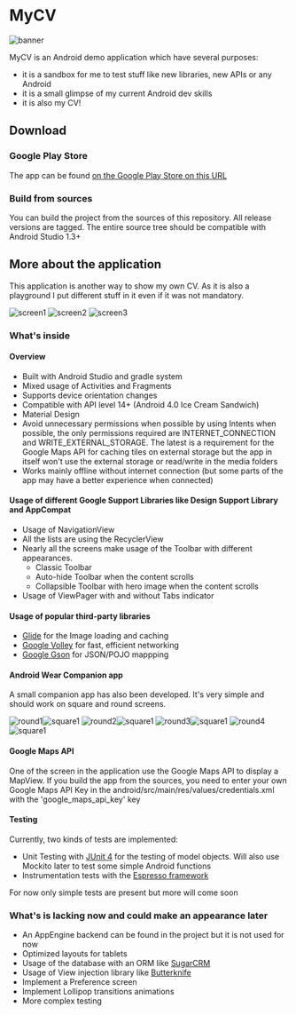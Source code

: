 MyCV
====

![banner](static/banner.png)

MyCV is an Android demo application which have several purposes:

* it is a sandbox for me to test stuff like new libraries, new APIs or any Android
* it is a small glimpse of my current Android dev skills
* it is also my CV!

Download
----

### Google Play Store
The app can be found [on the Google Play Store on this URL](https://play.google.com/store/apps/details?id=net.fabricemk.android.mycv)

### Build from sources
You can build the project from the sources of this repository. All release versions are tagged.
The entire source tree should be compatible with Android Studio 1.3+

More about the application
---

This application is another way to show my own CV. As it is also a playground I put different stuff in it even if it was not mandatory.

![screen1](static/screen1.png) ![screen2](static/screen2.png) ![screen3](static/screen3.png)

### What's inside

#### Overview

* Built with Android Studio and gradle system
* Mixed usage of Activities and Fragments
* Supports device orientation changes
* Compatible with API level 14+ (Android 4.0 Ice Cream Sandwich)
* Material Design
* Avoid unnecessary permissions when possible by using Intents when possible, the only permissions required are INTERNET_CONNECTION and WRITE_EXTERNAL_STORAGE. The latest is a requirement for the Google Maps API for caching tiles on external storage but the app in itself won't use the external storage or read/write in the media folders
* Works mainly offline without internet connection (but some parts of the app may have a better experience when connected)

#### Usage of different Google Support Libraries like Design Support Library and AppCompat

* Usage of NavigationView
* All the lists are using the RecyclerView
* Nearly all the screens make usage of the Toolbar with different appearances.
    * Classic Toolbar
    * Auto-hide Toolbar when the content scrolls
    * Collapsible Toolbar with hero image when the content scrolls
* Usage of ViewPager with and without Tabs indicator

#### Usage of popular third-party libraries

* [Glide](https://github.com/bumptech/glide) for the Image loading and caching
* [Google Volley](https://android.googlesource.com/platform/frameworks/volley) for fast, efficient networking
* [Google Gson](https://github.com/google/gson) for JSON/POJO mappping

#### Android Wear Companion app

A small companion app has also been developed. It's very simple and should work on square and round screens.

![round1](/static/round1.png)![square1](/static/square1.png)
![round2](/static/round2.png)![square1](/static/square2.png)
![round3](/static/round3.png)![square1](/static/square3.png)
![round4](/static/round4.png)![square1](/static/square4.png)


#### Google Maps API

One of the screen in the application use the Google Maps API to display a MapView. If you build the app from the sources, you need to enter your own Google Maps API Key in the android/src/main/res/values/credentials.xml with the 'google_maps_api_key' key

#### Testing

Currently, two kinds of tests are implemented:
* Unit Testing with [JUnit 4](http://junit.org/) for the testing of model objects. Will also use Mockito later to test some simple Android functions
* Instrumentation tests with the [Espresso framework](https://code.google.com/p/android-test-kit/wiki/Espresso)

For now only simple tests are present but more will come soon

### What's is lacking now and could make an appearance later

* An AppEngine backend can be found in the project but it is not used for now
* Optimized layouts for tablets
* Usage of the database with an ORM like [SugarCRM](http://satyan.github.io/sugar/)
* Usage of View injection library like [Butterknife](https://github.com/JakeWharton/butterknife)
* Implement a Preference screen
* Implement Lollipop transitions animations
* More complex testing

